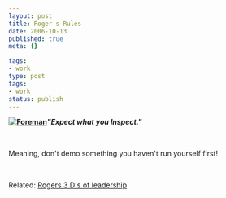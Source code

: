 ```yaml
---
layout: post
title: Roger's Rules
date: 2006-10-13
published: true
meta: {}

tags:
- work
type: post
tags:
- work
status: publish
---
```



[**![Foreman](http://media.eick.us/2011/05/199919037_de28eb6f2d_m.gif)**](http://www.flickr.com/photos/14285236@N00/199919037/ "Foreman")**_"Expect what you Inspect."_**



 



Meaning, don't demo something you haven't run yourself first!



 



Related: [Rogers 3 D's of leadership](http://blog.andyeick.com/2006/08/13/The+3+Ds+Of+Leadership.aspx)

